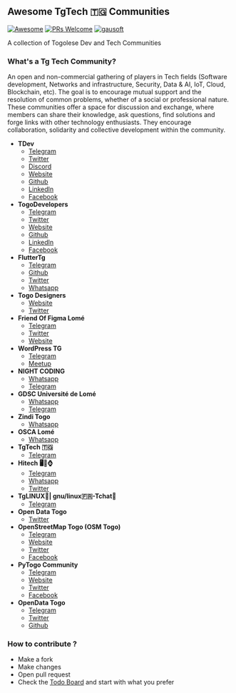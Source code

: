 ## Awesome TgTech 🇹🇬 Communities
[![Awesome](https://cdn.rawgit.com/sindresorhus/awesome/d7305f38d29fed78fa85652e3a63e154dd8e8829/media/badge.svg)](https://github.com/sindresorhus/awesome)
[![PRs Welcome](https://img.shields.io/badge/PRs-welcome-brightgreen.svg?style=flat-square)](http://makeapullrequest.com)
 [![gausoft](https://img.shields.io/twitter/follow/gausoft_?style=social&logo=twitter)](https://twitter.com/intent/follow?screen_name=gausoft_)

A collection of Togolese Dev and Tech Communities

### What's a Tg Tech Community?
An open and non-commercial gathering of players in Tech fields (Software development, Networks and infrastructure, Security, Data & AI, IoT, Cloud, Blockchain, etc). The goal is to encourage mutual support and the resolution of common problems, whether of a social or professional nature. These communities offer a space for discussion and exchange, where members can share their knowledge, ask questions, find solutions and forge links with other technology enthusiasts. They encourage collaboration, solidarity and collective development within the community.

* **TDev**
  * [Telegram](https://t.me/tdev228)
  * [Twitter](https://twitter.com/tdev228)
  * [Discord](https://discord.gg/KasJJJSu)
  * [Website](https://www.tdev228.org)
  * [Github](https://github.com/Tdev228)
  * [LinkedIn](https://www.linkedin.com/company/tdev228)
  * [Facebook](https://www.facebook.com/Tdev228)
* **TogoDevelopers**
  * [Telegram](https://t.me/togodevelopers)
  * [Twitter](https://twitter.com/togo_developers)
  * [Website](https://togodevelopers.com)
  * [Github](https://github.com/Togodevelopers)
  * [LinkedIn](https://www.linkedin.com/company/togo-developers)
  * [Facebook](https://www.facebook.com/togodevelopers)
* **FlutterTg**
  * [Telegram](https://t.me/flutterTg)
  * [Github](https://github.com/FlutterTogo)
  * [Twitter](https://twitter.com/FlutterTg)
  * [Whatsapp](https://chat.whatsapp.com/GpJLokAUIZR1rJZb8sQ2HW)
* **Togo Designers**
  * [Website](https://design.tg)
  * [Twitter](https://twitter.com/TgDesigners)
* **Friend Of Figma Lomé**
  * [Telegram](https://t.me/friendsoffigmalome)
  * [Twitter](https://twitter.com/fof_lome)
  * [Website](https://friends.figma.com/lome-togo)
* **WordPress TG**
  * [Telegram](https://t.me/WordPressTG)
  * [Meetup](https://www.meetup.com/fr-FR/WordPressLome)
* **NIGHT CODING**
  * [Whatsapp](https://chat.whatsapp.com/FDonlhXxYT8FZbo1SRMvZ6)
  * [Telegram](https://t.me/night_coding_meet)
* **GDSC Université de Lomé**
  * [Whatsapp](https://chat.whatsapp.com/ERxX6zzHJRHFOhIghqwFuF)
  * [Telegram](https://t.me/gdsc_ul)
* **Zindi Togo**
  * [Whatsapp](https://chat.whatsapp.com/CIc7VuG5WtEBjpVt29fkTa)
* **OSCA Lomé**
  * [Whatsapp](https://chat.whatsapp.com/GIu98zL9iHU9nwUC9EXBTx)
* **TgTech 🇹🇬**
  * [Telegram](https://t.me/TgTech)
* **Hitech 🖥📱⌚️**
  * [Telegram](https://t.me/HiTech_Group)
  * [Whatsapp](https://chat.whatsapp.com/FAuuVFOmWmv5zuBQmJhUT4)
  * [Twitter](https://twitter.com/WordpressTG)
* **TgLINUX🐧| gnu/linux🇫🇷-Tchat👥**
  * [Telegram](https://t.me/TGLinux)
* **Open Data Togo**
  * [Twitter](https://twitter.com/opendatatg)
* **OpenStreetMap Togo (OSM Togo)**
  * [Telegram](https://t.me/OsmtogoGroup)
  * [Website](https://openstreetmap.tg/)
  * [Twitter](https://twitter.com/osmtogo)
  * [Facebook](https://www.facebook.com/OpenstreetmapTogo)
* **PyTogo Community**
  * [Telegram](https://t.me/pythontogo)
  * [Website](https://www.pythontogo.org/)
  * [Twitter](https://twitter.com/PythonTg)
  * [Facebook](https://www.facebook.com/PythonTg/)
* **OpenData Togo**
  * [Telegram](https://t.me/opendatatg)
  * [Twitter](https://twitter.com/opendatatg)
  * [Github](https://github.com/odtt)


### How to contribute ?

* Make a fork
* Make changes
* Open pull request
* Check the [Todo Board](https://github.com/users/gausoft/projects/5/views/1) and start with what you prefer
